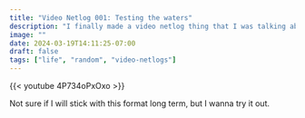 ```yaml
---
title: "Video Netlog 001: Testing the waters"
description: "I finally made a video netlog thing that I was talking about doing!"
image: ""
date: 2024-03-19T14:11:25-07:00
draft: false
tags: ["life", "random", "video-netlogs"]
---
```


{{< youtube 4P734oPxOxo >}}

Not sure if I will stick with this format long term, but I wanna try it out.